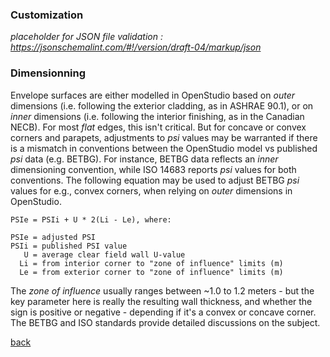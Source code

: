 ### Customization

_placeholder for JSON file validation : https://jsonschemalint.com/#!/version/draft-04/markup/json_

### Dimensionning

Envelope surfaces are either modelled in OpenStudio based on _outer_ dimensions (i.e. following the exterior cladding, as in ASHRAE 90.1), or on _inner_ dimensions (i.e. following the interior finishing, as in the Canadian NECB). For most _flat_ edges, this isn't critical. But for concave or convex corners and parapets, adjustments to _psi_ values may be warranted if there is a mismatch in conventions between the OpenStudio model vs published _psi_ data (e.g. BETBG). For instance, BETBG data reflects an _inner_ dimensioning convention, while ISO 14683 reports _psi_ values for both conventions. The following equation may be used to adjust BETBG _psi_ values for e.g., convex corners, when relying on _outer_ dimensions in OpenStudio.
```
PSIe = PSIi + U * 2(Li - Le), where:

PSIe = adjusted PSI
PSIi = published PSI value
   U = average clear field wall U-value
  Li = from interior corner to "zone of influence" limits (m)
  Le = from exterior corner to "zone of influence" limits (m)
```
The _zone of influence_ usually ranges between ~1.0 to 1.2 meters - but the key parameter here is really the resulting wall thickness, and whether the sign is positive or negative - depending if it's a convex or concave corner. The BETBG and ISO standards provide detailed discussions on the subject.

[back](../index.html "Thermal Bridging & Derating")
